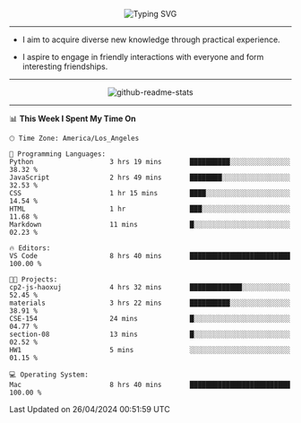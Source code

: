 <p align="center">
  <img src="https://readme-typing-svg.demolab.com?font=Fira+Code&weight=500&size=32&duration=2500&pause=1600&center=true&vCenter=true&random=false&width=1024&height=64&lines=Hi+there+%F0%9F%91%8B;I'm+delighted+you+could+make+it+here+%F0%9F%8E%89;I'm+Harry%2C+a+college+student+still+finding+my+way" alt="Typing SVG" />
</p>


---


- I aim to acquire diverse new knowledge through practical experience.

- I aspire to engage in friendly interactions with everyone and form interesting friendships.


---


<p align="center">
  <img src="https://github-readme-stats.vercel.app/api?username=Harry-Jing&show_icons=true" alt="github-readme-stats"/>
</p>


---

<!--START_SECTION:waka-->
📊 **This Week I Spent My Time On** 

```text
🕑︎ Time Zone: America/Los_Angeles

💬 Programming Languages: 
Python                   3 hrs 19 mins       ██████████░░░░░░░░░░░░░░░   38.32 % 
JavaScript               2 hrs 49 mins       ████████░░░░░░░░░░░░░░░░░   32.53 % 
CSS                      1 hr 15 mins        ████░░░░░░░░░░░░░░░░░░░░░   14.54 % 
HTML                     1 hr                ███░░░░░░░░░░░░░░░░░░░░░░   11.68 % 
Markdown                 11 mins             █░░░░░░░░░░░░░░░░░░░░░░░░   02.23 % 

🔥 Editors: 
VS Code                  8 hrs 40 mins       █████████████████████████   100.00 % 

🐱‍💻 Projects: 
cp2-js-haoxuj            4 hrs 32 mins       █████████████░░░░░░░░░░░░   52.45 % 
materials                3 hrs 22 mins       ██████████░░░░░░░░░░░░░░░   38.91 % 
CSE-154                  24 mins             █░░░░░░░░░░░░░░░░░░░░░░░░   04.77 % 
section-08               13 mins             █░░░░░░░░░░░░░░░░░░░░░░░░   02.52 % 
HW1                      5 mins              ░░░░░░░░░░░░░░░░░░░░░░░░░   01.15 % 

💻 Operating System: 
Mac                      8 hrs 40 mins       █████████████████████████   100.00 % 
```


 Last Updated on 26/04/2024 00:51:59 UTC
<!--END_SECTION:waka-->
